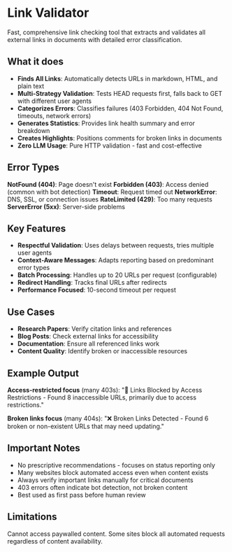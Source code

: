 # Link Validator

Fast, comprehensive link checking tool that extracts and validates all external links in documents with detailed error classification.

## What it does

- **Finds All Links**: Automatically detects URLs in markdown, HTML, and plain text
- **Multi-Strategy Validation**: Tests HEAD requests first, falls back to GET with different user agents
- **Categorizes Errors**: Classifies failures (403 Forbidden, 404 Not Found, timeouts, network errors)
- **Generates Statistics**: Provides link health summary and error breakdown
- **Creates Highlights**: Positions comments for broken links in documents
- **Zero LLM Usage**: Pure HTTP validation - fast and cost-effective

## Error Types

**NotFound (404)**: Page doesn't exist
**Forbidden (403)**: Access denied (common with bot detection)
**Timeout**: Request timed out
**NetworkError**: DNS, SSL, or connection issues
**RateLimited (429)**: Too many requests
**ServerError (5xx)**: Server-side problems

## Key Features

- **Respectful Validation**: Uses delays between requests, tries multiple user agents
- **Context-Aware Messages**: Adapts reporting based on predominant error types
- **Batch Processing**: Handles up to 20 URLs per request (configurable)
- **Redirect Handling**: Tracks final URLs after redirects
- **Performance Focused**: 10-second timeout per request

## Use Cases

- **Research Papers**: Verify citation links and references
- **Blog Posts**: Check external links for accessibility
- **Documentation**: Ensure all referenced links work
- **Content Quality**: Identify broken or inaccessible resources

## Example Output

**Access-restricted focus** (many 403s):
"🚫 Links Blocked by Access Restrictions - Found 8 inaccessible URLs, primarily due to access restrictions."

**Broken links focus** (many 404s):
"❌ Broken Links Detected - Found 6 broken or non-existent URLs that may need updating."

## Important Notes

- No prescriptive recommendations - focuses on status reporting only
- Many websites block automated access even when content exists
- Always verify important links manually for critical documents
- 403 errors often indicate bot detection, not broken content
- Best used as first pass before human review

## Limitations

Cannot access paywalled content. Some sites block all automated requests regardless of content availability.